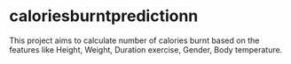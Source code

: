 # caloriesburntpredictionn
This project aims to calculate number of calories burnt based on the features like Height, Weight, Duration exercise, Gender, Body temperature.
